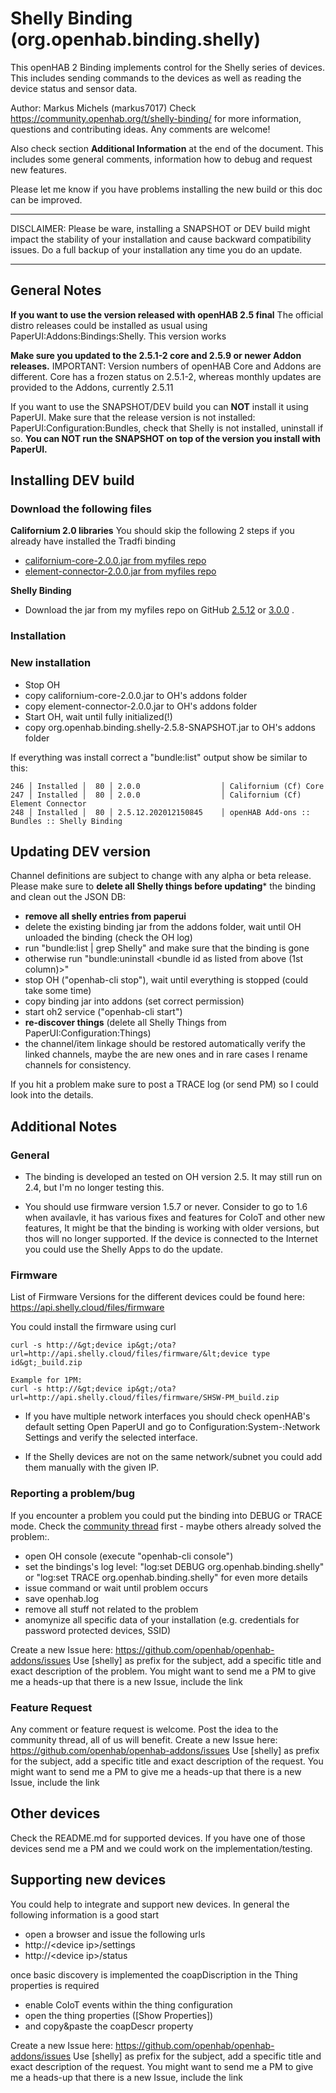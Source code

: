 # Shelly Binding (org.openhab.binding.shelly)

This openHAB 2 Binding implements control for the Shelly series of devices.
This includes sending commands to the devices as well as reading the device status and sensor data.

Author: Markus Michels (markus7017)
Check  https://community.openhab.org/t/shelly-binding/ for more information, questions and contributing ideas. Any comments are welcome!

Also check section **Additional Information** at the end of the document.
This includes some general comments, information how to debug and request new features.

Please let me know if you have problems installing the new build or this doc can be improved.

---

DISCLAIMER: Please be ware, installing a SNAPSHOT or DEV build might impact the stability of your installation and cause backward compatibility issues. Do a full backup of your installation any time you do an update.

--- 

## General Notes

**If you want to use the version released with openHAB 2.5 final**
The official distro releases could be installed as usual using PaperUI:Addons:Bindings:Shelly. This version works 

**Make sure you updated to the 2.5.1-2 core and 2.5.9 or newer Addon releases.**
IMPORTANT: Version numbers of openHAB Core and Addons are different. Core has a frozen status on 2.5.1-2, whereas monthly updates are provided to the Addons, currently 2.5.11

If you want to use the SNAPSHOT/DEV build you can **NOT** install it using PaperUI. 
Make sure that the release version is not installed: PaperUI:Configuration:Bundles, check that Shelly is not installed, uninstall if so. 
**You can NOT run the SNAPSHOT on top of the version you install with PaperUI.**

## Installing DEV build

### Download the following files

**Californium 2.0 libraries**
You should skip the following 2 steps if you already have installed the Tradfi binding
- [californium-core-2.0.0.jar from myfiles repo](https://github.com/markus7017/myfiles/blob/master/shelly/californium-core-2.0.0.jar?raw=true)
- [element-connector-2.0.0.jar from myfiles repo](https://github.com/markus7017/myfiles/blob/master/shelly/element-connector-2.0.0.jar?raw=true)

**Shelly Binding**
- Download the jar from my myfiles repo on GitHub [2.5.12](https://github.com/markus7017/myfiles/blob/master/shelly/org.openhab.binding.shelly-2.5.12-SNAPSHOT.jar?raw=true)
or [3.0.0](https://github.com/markus7017/myfiles/blob/master/shelly/org.openhab.binding.shelly-3.0.0-SNAPSHOT.jar?raw=true) .

### Installation

### New installation
- Stop OH
- copy californium-core-2.0.0.jar to OH's addons folder
- copy element-connector-2.0.0.jar to OH's addons folder
- Start OH, wait until fully initialized(!)
- copy org.openhab.binding.shelly-2.5.8-SNAPSHOT.jar to OH's addons folder

If everything was install correct a "bundle:list" output show be similar to this:

```
246 │ Installed │  80 │ 2.0.0                  │ Californium (Cf) Core
247 │ Installed │  80 │ 2.0.0                  │ Californium (Cf) Element Connector
248 │ Installed │  80 │ 2.5.12.202012150845    │ openHAB Add-ons :: Bundles :: Shelly Binding
```
## Updating DEV version

Channel definitions are subject to change with any alpha or beta release. Please make sure to **delete all Shelly things before updating*** the binding and clean out the JSON DB:

- **remove all shelly entries from paperui**
- delete the existing binding jar from the addons folder, wait until OH unloaded the binding (check the OH log)
- run "bundle:list | grep Shelly" and make sure that the binding is gone
- otherwise run "bundle:uninstall <bundle id as listed from above (1st column)>"
- stop OH ("openhab-cli stop"), wait until everything is stopped (could take some time)
- copy binding jar into addons (set correct permission)
- start oh2 service ("openhab-cli start")
- **re-discover things** (delete all Shelly Things from PaperUI:Configuration:Things)
- the channel/item linkage should be restored automatically
  verify the linked channels, maybe the are new ones and in rare cases I rename channels for consistency.

If you hit a problem make sure to post a TRACE log (or send PM) so I could look into the details.

## Additional Notes

### General

* The binding is developed an tested on OH version 2.5. It may still run on 2.4, but I'm no longer testing this.

* You should use firmware version 1.5.7 or never.  Consider to go to 1.6 when availavle, it has various fixes and features for CoIoT and other new features,
It might be that the binding is working with older versions, but thos will no longer supported.
If the device is connected to the Internet you could use the Shelly Apps to do the update.

### Firmware 

List of Firmware Versions for the different devices could be found here: https://api.shelly.cloud/files/firmware

You could install the firmware using curl
```
curl -s http://&gt;device ip&gt;/ota?url=http://api.shelly.cloud/files/firmware/&lt;device type id&gt;_build.zip

Example for 1PM:
curl -s http://&gt;device ip&gt;/ota?url=http://api.shelly.cloud/files/firmware/SHSW-PM_build.zip
```

* If you have multiple network interfaces you should check openHAB's default setting 
Open PaperUI and go to Configuration:System-:Network Settings and verify the selected interface. 
- If the Shelly devices are not on the same network/subnet you could  add them manually with the given IP.

### Reporting a problem/bug

If you encounter a problem you could put the binding into DEBUG or TRACE mode.
Check the [community thread](https://community.openhab.org/t/shelly-binding/) first - maybe others already solved the problem:.

- open OH console (execute "openhab-cli console")
- set the bindings's log level: "log:set DEBUG org.openhab.binding.shelly" or "log:set TRACE org.openhab.binding.shelly" for even more details
- issue command or wait until problem occurs
- save openhab.log
- remove all stuff not related to the problem
- anomynize all specific data of your installation (e.g. credentials for password protected devices, SSID)

Create a new Issue here: https://github.com/openhab/openhab-addons/issues
Use [shelly] as prefix for the subject, add a specific title and exact description of the problem.
You might want to send me a PM to give me a heads-up that there is a new Issue, include the link

### Feature Request

Any comment or feature request is welcome. Post the idea to the community thread, all of us will benefit.
Create a new Issue here: https://github.com/openhab/openhab-addons/issues
Use [shelly] as prefix for the subject, add a specific title and exact description of the request.
You might want to send me a PM to give me a heads-up that there is a new Issue, include the link

## Other devices

Check the README.md for supported devices.
If you have one of those devices send me a PM and we could work on the implementation/testing.

## Supporting new devices

You could help to integrate and support new devices. In general the following information is a good start

- open a browser and issue the following urls
- http://&lt;device ip&gt;/settings
- http://&lt;device ip&gt;/status

once basic discovery is implemented the coapDiscription in the Thing properties is required

- enable CoIoT events within the thing configuration
- open the thing properties ([Show Properties])
- and copy&amp;paste the coapDescr property

Create a new Issue here: https://github.com/openhab/openhab-addons/issues
Use [shelly] as prefix for the subject, add a specific title and exact description of the request.
You might want to send me a PM to give me a heads-up that there is a new Issue, include the link

